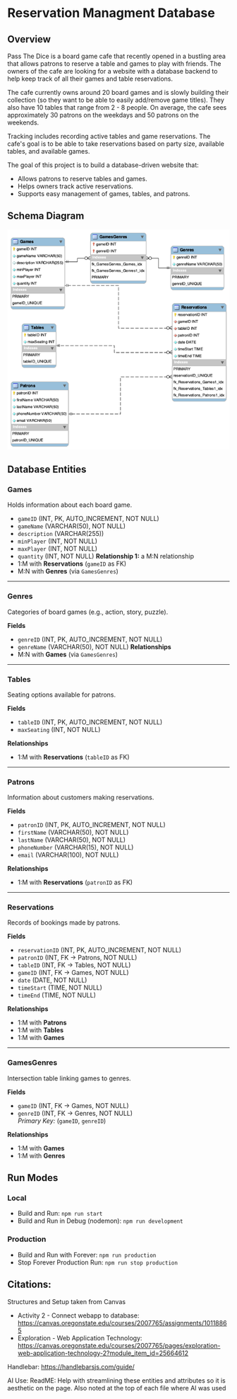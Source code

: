 # Reservation Managment Database

## Overview
Pass The Dice is a board game cafe that recently opened in a bustling area that allows patrons to reserve a table and games to play with friends. The owners of the cafe are looking for a website with a database backend to help keep track of all their games and table reservations.

The cafe currently owns around 20 board games and is slowly building their collection (so they want to be able to easily add/remove game titles). They also have 10 tables that range from 2 - 8 people. On average, the cafe sees approximately 30 patrons on the weekdays and 50 patrons on the weekends. 

Tracking includes recording active tables and game reservations. The cafe's goal is to be able to take reservations based on party size, available tables, and available games. 

The goal of this project is to build a database-driven website that:
- Allows patrons to reserve tables and games.
- Helps owners track active reservations.
- Supports easy management of games, tables, and patrons.

## Schema Diagram
![Schema for DB](./schema.png)

## Database Entities

### **Games**
Holds information about each board game.
- `gameID` (INT, PK, AUTO_INCREMENT, NOT NULL)
- `gameName` (VARCHAR(50), NOT NULL)
- `description` (VARCHAR(255))
- `minPlayer` (INT, NOT NULL)
- `maxPlayer` (INT, NOT NULL)
- `quantity` (INT, NOT NULL)
**Relationship 1:** a M:N relationship
- 1:M with **Reservations** (`gameID` as FK)
- M:N with **Genres** (via `GamesGenres`)

---

### **Genres**
Categories of board games (e.g., action, story, puzzle).

**Fields**
- `genreID` (INT, PK, AUTO_INCREMENT, NOT NULL)
- `genreName` (VARCHAR(50), NOT NULL)
**Relationships**
- M:N with **Games** (via `GamesGenres`)

---

### **Tables**
Seating options available for patrons.

**Fields**
- `tableID` (INT, PK, AUTO_INCREMENT, NOT NULL)
- `maxSeating` (INT, NOT NULL)

**Relationships**
- 1:M with **Reservations** (`tableID` as FK)

---

### **Patrons**
Information about customers making reservations.

**Fields**
- `patronID` (INT, PK, AUTO_INCREMENT, NOT NULL)
- `firstName` (VARCHAR(50), NOT NULL)
- `lastName` (VARCHAR(50), NOT NULL)
- `phoneNumber` (VARCHAR(15), NOT NULL)
- `email` (VARCHAR(100), NOT NULL)

**Relationships**
- 1:M with **Reservations** (`patronID` as FK)

---

### **Reservations**
Records of bookings made by patrons.

**Fields**
- `reservationID` (INT, PK, AUTO_INCREMENT, NOT NULL)
- `patronID` (INT, FK → Patrons, NOT NULL)
- `tableID` (INT, FK → Tables, NOT NULL)
- `gameID` (INT, FK → Games, NOT NULL)
- `date` (DATE, NOT NULL)
- `timeStart` (TIME, NOT NULL)
- `timeEnd` (TIME, NOT NULL)

**Relationships**
- 1:M with **Patrons**
- 1:M with **Tables**
- 1:M with **Games**

---

### **GamesGenres**
Intersection table linking games to genres.

**Fields**
- `gameID` (INT, FK → Games, NOT NULL)
- `genreID` (INT, FK → Genres, NOT NULL)  
*Primary Key:* (`gameID`, `genreID`)

**Relationships**
- 1:M with **Games**
- 1:M with **Genres**


## Run Modes
### Local
* Build and Run: `npm run start`
* Build and Run in Debug (nodemon): `npm run development`

### Production
* Build and Run with Forever: `npm run production`
* Stop Forever Production Run: `npm run stop production`

## Citations:
Structures and Setup taken from Canvas 
* Activity 2 - Connect webapp to database: https://canvas.oregonstate.edu/courses/2007765/assignments/10118865
* Exploration - Web Application Technology: https://canvas.oregonstate.edu/courses/2007765/pages/exploration-web-application-technology-2?module_item_id=25664612

Handlebar: 
https://handlebarsjs.com/guide/

AI Use:
ReadME: Help with streamlining these entities and attributes so it is aesthetic on the page.
Also noted at the top of each file where AI was used

  

